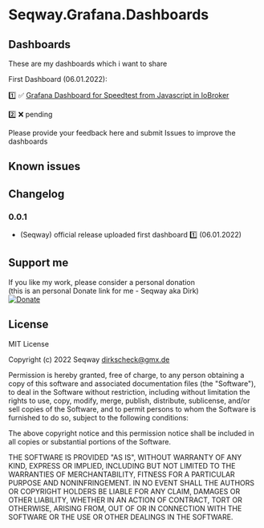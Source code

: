 # **Seqway.Grafana.Dashboards**
## Dashboards

These are my dashboards which i want to share

First Dashboard (06.01.2022):

:one: :white_check_mark: [Grafana Dashboard for Speedtest from Javascript in IoBroker](https://github.com/Seqway/Anleitungen/tree/main/Howtos/01_UnifiVPN2CloudServer)<br>

:two: :x: pending

Please provide your feedback here and submit Issues to improve the dashboards

## Known issues

## Changelog
### 0.0.1
* (Seqway) official release
    uploaded first dashboard :one: (06.01.2022)

## Support me
If you like my work, please consider a personal donation  
(this is an personal Donate link for me - Seqway aka Dirk)  
[![Donate](https://raw.githubusercontent.com/iobroker-community-adapters/ioBroker.sourceanalytix/master/admin/button.png)](http://paypal.me/Seqway)

## License
MIT License

Copyright (c) 2022 Seqway <dirkscheck@gmx.de>

Permission is hereby granted, free of charge, to any person obtaining a copy
of this software and associated documentation files (the "Software"), to deal
in the Software without restriction, including without limitation the rights
to use, copy, modify, merge, publish, distribute, sublicense, and/or sell
copies of the Software, and to permit persons to whom the Software is
furnished to do so, subject to the following conditions:

The above copyright notice and this permission notice shall be included in all
copies or substantial portions of the Software.

THE SOFTWARE IS PROVIDED "AS IS", WITHOUT WARRANTY OF ANY KIND, EXPRESS OR
IMPLIED, INCLUDING BUT NOT LIMITED TO THE WARRANTIES OF MERCHANTABILITY,
FITNESS FOR A PARTICULAR PURPOSE AND NONINFRINGEMENT. IN NO EVENT SHALL THE
AUTHORS OR COPYRIGHT HOLDERS BE LIABLE FOR ANY CLAIM, DAMAGES OR OTHER
LIABILITY, WHETHER IN AN ACTION OF CONTRACT, TORT OR OTHERWISE, ARISING FROM,
OUT OF OR IN CONNECTION WITH THE SOFTWARE OR THE USE OR OTHER DEALINGS IN THE
SOFTWARE.